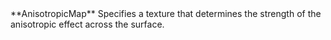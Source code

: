 <tr>
<td>**AnisotropicMap**</td>
<td>Specifies a texture that determines the strength of the anisotropic effect across the surface.</td>
</tr>

